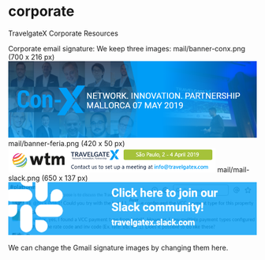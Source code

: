 # corporate
TravelgateX Corporate Resources

Corporate email signature:
We keep three images:
mail/banner-conx.png (700 x 216 px)
![banner-conx](https://raw.githubusercontent.com/travelgateX/corporate/master/mail/banner-conx.png)
mail/banner-feria.png (420 x 50 px)
![banner-feria](https://raw.githubusercontent.com/travelgateX/corporate/master/mail/banner-feria.png)
mail/mail-slack.png (650 x 137 px)
![mail-slack](https://raw.githubusercontent.com/travelgateX/corporate/master/mail/mail-slack.png)

We can change the Gmail signature images by changing them here.

